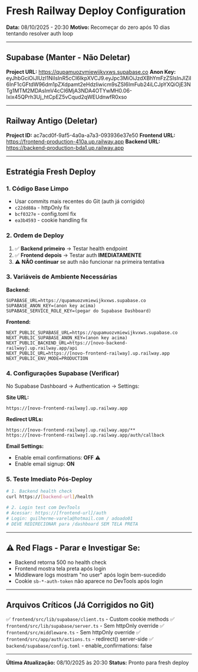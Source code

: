 # Fresh Railway Deploy Configuration

**Data:** 08/10/2025 - 20:30
**Motivo:** Recomeçar do zero após 10 dias tentando resolver auth loop

---

## Supabase (Manter - Não Deletar)

**Project URL:** https://qupamuozvmiewijkvxws.supabase.co
**Anon Key:** eyJhbGciOiJIUzI1NiIsInR5cCI6IkpXVCJ9.eyJpc3MiOiJzdXBhYmFzZSIsInJlZiI6InF1cGFtdW96dm1pZXdpamt2eHdzIiwicm9sZSI6ImFub24iLCJpYXQiOjE3NTg1MTM2MDAsImV4cCI6MjA3NDA4OTYwMH0.06-Ixix45QPrh3Uj_htCpEZ5vCqud2qWEUdnwfR0xso

---

## Railway Antigo (Deletar)

**Project ID:** ac7acd0f-9af5-4a0a-a7a3-093936e37e50
**Frontend URL:** https://frontend-production-410a.up.railway.app
**Backend URL:** https://backend-production-bda1.up.railway.app

---

## Estratégia Fresh Deploy

### 1. Código Base Limpo
- Usar commits mais recentes do Git (auth já corrigido)
- `c22dd88a` - httpOnly fix
- `bcf0327e` - config.toml fix
- `ea3b4593` - cookie handling fix

### 2. Ordem de Deploy
1. ✅ **Backend primeiro** → Testar health endpoint
2. ✅ **Frontend depois** → Testar auth **IMEDIATAMENTE**
3. ⚠️ **NÃO continuar** se auth não funcionar na primeira tentativa

### 3. Variáveis de Ambiente Necessárias

**Backend:**
```
SUPABASE_URL=https://qupamuozvmiewijkvxws.supabase.co
SUPABASE_ANON_KEY=(anon key acima)
SUPABASE_SERVICE_ROLE_KEY=(pegar do Supabase Dashboard)
```

**Frontend:**
```
NEXT_PUBLIC_SUPABASE_URL=https://qupamuozvmiewijkvxws.supabase.co
NEXT_PUBLIC_SUPABASE_ANON_KEY=(anon key acima)
NEXT_PUBLIC_BACKEND_URL=https://[novo-backend-railway].up.railway.app/api
NEXT_PUBLIC_URL=https://[novo-frontend-railway].up.railway.app
NEXT_PUBLIC_ENV_MODE=PRODUCTION
```

### 4. Configurações Supabase (Verificar)

No Supabase Dashboard → Authentication → Settings:

**Site URL:**
```
https://[novo-frontend-railway].up.railway.app
```

**Redirect URLs:**
```
https://[novo-frontend-railway].up.railway.app/**
https://[novo-frontend-railway].up.railway.app/auth/callback
```

**Email Settings:**
- Enable email confirmations: **OFF** ⚠️
- Enable email signup: **ON**

### 5. Teste Imediato Pós-Deploy

```bash
# 1. Backend health check
curl https://[backend-url]/health

# 2. Login test com DevTools
# Acessar: https://[frontend-url]/auth
# Login: guilherme-varela@hotmail.com / adoado01
# DEVE REDIRECIONAR para /dashboard SEM TELA PRETA
```

---

## ⚠️ Red Flags - Parar e Investigar Se:

- Backend retorna 500 no health check
- Frontend mostra tela preta após login
- Middleware logs mostram "no user" após login bem-sucedido
- Cookie `sb-*-auth-token` não aparece no DevTools após login

---

## Arquivos Críticos (Já Corrigidos no Git)

✅ `frontend/src/lib/supabase/client.ts` - Custom cookie methods
✅ `frontend/src/lib/supabase/server.ts` - Sem httpOnly override
✅ `frontend/src/middleware.ts` - Sem httpOnly override
✅ `frontend/src/app/auth/actions.ts` - redirect() server-side
✅ `backend/supabase/config.toml` - enable_confirmations: false

---

**Última Atualização:** 08/10/2025 às 20:30
**Status:** Pronto para fresh deploy
